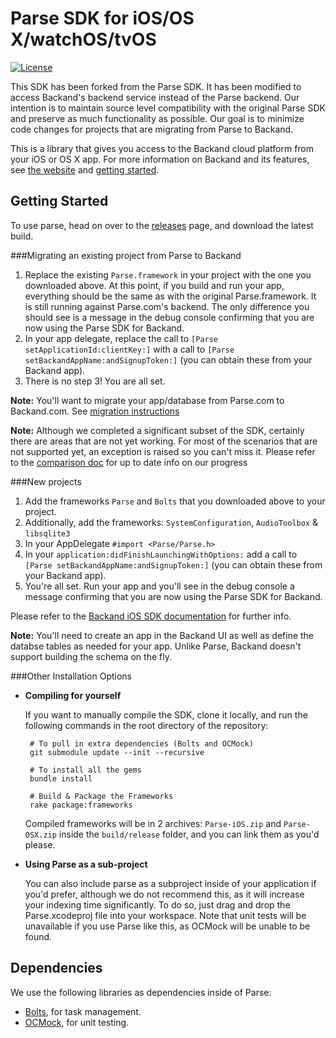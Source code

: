 # Parse SDK for iOS/OS X/watchOS/tvOS

[![License][license-svg]][license-link]

This SDK has been forked from the Parse SDK. It has been modified to access Backand's backend service instead of the Parse backend. Our intention is to maintain source level compatibility with the original Parse SDK and preserve as much functionality as possible. Our goal is to minimize code changes for projects that are migrating from Parse to Backand.

This is a library that gives you access to the Backand cloud platform from your iOS or OS X app.
For more information on Backand and its features, see [the website][Backand.com] and [getting started][docs].

## Getting Started

To use parse, head on over to the [releases][releases] page, and download the latest build.

###Migrating an existing project from Parse to Backand
1. Replace the existing `Parse.framework` in your project with the one you downloaded above.
At this point, if you build and run your app, everything should be the same as with the original Parse.framework. It is still running against Parse.com's backend. The only difference you should see is a message in the debug console confirming that you are now using the Parse SDK for Backand.
2. In your app delegate, replace the call to `[Parse setApplicationId:clientKey:]` with a call to `[Parse setBackandAppName:andSignupToken:]`  (you can obtain these from your Backand app).
3. There is no step 3! You are all set.

**Note:** You'll want to migrate your app/database from Parse.com to Backand.com. See [migration instructions][migration]

**Note:** Although we completed a significant subset of the SDK, certainly there are areas that are not yet working. For most of the scenarios that are not supported yet, an exception is raised so you can't miss it. Please refer to the [comparison doc][comparison] for up to date info on our progress

###New projects
1. Add the frameworks `Parse` and `Bolts` that you downloaded above to your project.
2. Additionally, add the frameworks: `SystemConfiguration`, `AudioToolbox` & `libsqlite3`
3. In your AppDelegate `#import <Parse/Parse.h>` 
4. In your `application:didFinishLaunchingWithOptions:` add a call to `[Parse setBackandAppName:andSignupToken:]`  (you can obtain these from your Backand app).
5. You're all set. Run your app and you'll see in the debug console a message confirming that you are now using the Parse SDK for Backand.

Please refer to the [Backand iOS SDK documentation][ios SDK documentation] for further info.

**Note:** You'll need to create an app in the Backand UI as well as define the databse tables as needed for your app. Unlike Parse, Backand doesn't support building the schema on the fly.

###Other Installation Options

 - **Compiling for yourself**

    If you want to manually compile the SDK, clone it locally, and run the following commands in the root directory of the repository:

        # To pull in extra dependencies (Bolts and OCMock)
        git submodule update --init --recursive

        # To install all the gems
        bundle install

        # Build & Package the Frameworks
        rake package:frameworks

    Compiled frameworks will be in 2 archives: `Parse-iOS.zip` and `Parse-OSX.zip` inside the `build/release` folder, and you can link them as you'd please.

 - **Using Parse as a sub-project**

    You can also include parse as a subproject inside of your application if you'd prefer, although we do not recommend this, as it will increase your indexing time significantly. To do so, just drag and drop the Parse.xcodeproj file into your workspace. Note that unit tests will be unavailable if you use Parse like this, as OCMock will be unable to be found.

## Dependencies

We use the following libraries as dependencies inside of Parse:

 - [Bolts][bolts-framework], for task management.
 - [OCMock][ocmock-framework], for unit testing.


 [Backand.com]: https://www.backand.com/
 [migration]: https://www.backand.com/parse-alternative/
 [docs]: http://docs.backand.com/en/latest/index.html
 [comparison]: https://www.backand.com/iOS-sdk-parse-comparison
 [ios SDK documentation]: http://docs.backand.com/en/latest/index.html
 
 [releases]: https://github.com/backand/Backand-SDK-iOS-OSX/releases

 [bolts-framework]: https://github.com/BoltsFramework/Bolts-iOS
 [ocmock-framework]: http://ocmock.org

 [license-svg]: https://img.shields.io/badge/license-BSD-lightgrey.svg
 [license-link]: https://github.com/ParsePlatform/Parse-SDK-iOS-OSX/blob/master/LICENSE

